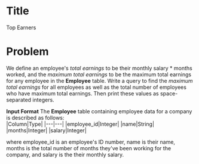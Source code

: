 ﻿
# Title
Top Earners

# Problem


We define an employee's  _total earnings_  to be their monthly  salary * months worked, and the  _maximum total earnings_  to be the maximum total earnings for any employee in the  **Employee**  table. Write a query to find the  _maximum total earnings_  for all employees as well as the total number of employees who have maximum total earnings. Then print these values as  space-separated integers.

**Input Format**
The **Employee** table containing employee data for a company is described as follows:<br>
|Column|Type|
|---|---|
|employee_id|Integer|
|name|String|
|months|Integer|
|salary|Integer|

where employee_id is an employee's ID number, name is their name, months is the total number of months they've been working for the company, and salary is the their monthly salary.
